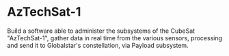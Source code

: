 # AzTechSat-1
Build a software able to administer the subsystems of the CubeSat "AzTechSat-1", gather data in real time from the various sensors, processing and send it to Globalstar's constellation, via Payload subsystem.
